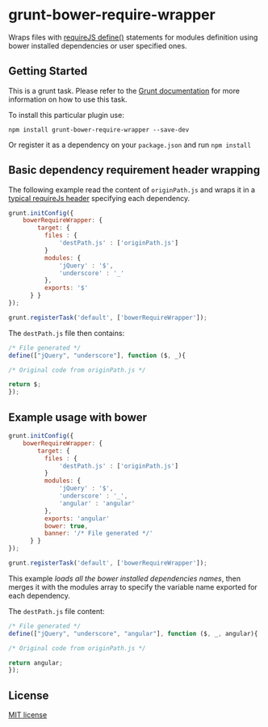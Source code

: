 # grunt-bower-require-wrapper

Wraps files with [requireJS define()](http://requirejs.org/docs/whyamd.html#definition) statements for modules definition using bower installed dependencies or user specified ones.

## Getting Started

This is a grunt task. Please refer to the [Grunt documentation](https://github.com/gruntjs/grunt/blob/devel/docs/getting_started.md) for more information on how to use this task.

To install this particular plugin use:

```shell
npm install grunt-bower-require-wrapper --save-dev
```

Or register it as a dependency on your `package.json` and run `npm install`

## Basic dependency requirement header wrapping

The following example read the content of `originPath.js` and wraps it in a [typical requireJs header](http://requirejs.org/docs/whyamd.html#definition) specifying each dependency.

```js
grunt.initConfig({
	bowerRequireWrapper: {
		target: {
          files : {
              'destPath.js' : ['originPath.js']
          }
          modules: {
              'jQuery' : '$',
              'underscore' : '_'
          },
          exports: '$'
      }	}
});

grunt.registerTask('default', ['bowerRequireWrapper']);
```

The `destPath.js` file then contains:

```js
/* File generated */
define(["jQuery", "underscore"], function ($, _){

/* Original code from originPath.js */

return $;
});
```



## Example usage with bower

```js
grunt.initConfig({
	bowerRequireWrapper: {
		target: {
          files : {
              'destPath.js' : ['originPath.js']
          }
          modules: {
              'jQuery' : '$',
              'underscore' : '_',
              'angular' : 'angular'
          },
          exports: 'angular'
          bower: true,
          banner: '/* File generated */'
      }	}
});

grunt.registerTask('default', ['bowerRequireWrapper']);
```

This example *loads all the bower installed dependencies names*, then merges it with the modules array to specify the variable name exported for each dependency.

The `destPath.js` file content:

```js
/* File generated */
define(["jQuery", "underscore", "angular"], function ($, _, angular){

/* Original code from originPath.js */

return angular;
});
```



## License

[MIT license](http://opensource.org/licenses/bsd-license.php)
